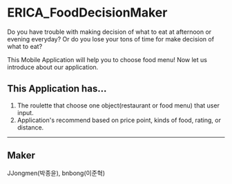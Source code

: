 # ERICA_FoodDecisionMaker
Do you have trouble with making decision of what to eat at afternoon or evening everyday?
Or do you lose your tons of time for make decision of what to eat?

This Mobile Application will help you to choose food menu!
Now let us introduce about our application.

This Application has...
---------------------------------------

1. The roulette that choose one object(restaurant or food menu) that user input.
2. Application's recommend based on price point, kinds of food, rating, or distance.

---------------------------------------

Maker 
---------------------------------------

JJongmen(박종윤), bnbong(이준혁)
